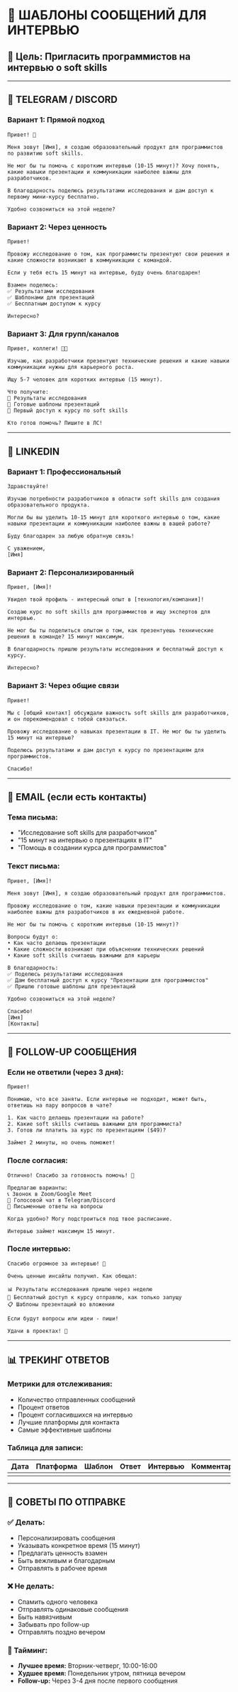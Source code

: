 # 📱 ШАБЛОНЫ СООБЩЕНИЙ ДЛЯ ИНТЕРВЬЮ

## 🎯 Цель: Пригласить программистов на интервью о soft skills

---

## 📱 TELEGRAM / DISCORD

### Вариант 1: Прямой подход
```
Привет! 👋 

Меня зовут [Имя], я создаю образовательный продукт для программистов по развитию soft skills.

Не мог бы ты помочь с коротким интервью (10-15 минут)? Хочу понять, какие навыки презентации и коммуникации наиболее важны для разработчиков.

В благодарность поделюсь результатами исследования и дам доступ к первому мини-курсу бесплатно.

Удобно созвониться на этой неделе?
```

### Вариант 2: Через ценность
```
Привет! 

Провожу исследование о том, как программисты презентуют свои решения и какие сложности возникают в коммуникации с командой.

Если у тебя есть 15 минут на интервью, буду очень благодарен! 

Взамен поделюсь:
✅ Результатами исследования 
✅ Шаблонами для презентаций
✅ Бесплатным доступом к курсу

Интересно?
```

### Вариант 3: Для групп/каналов
```
Привет, коллеги! 👨‍💻

Изучаю, как разработчики презентуют технические решения и какие навыки коммуникации нужны для карьерного роста.

Ищу 5-7 человек для коротких интервью (15 минут). 

Что получите:
🎁 Результаты исследования
🎁 Готовые шаблоны презентаций  
🎁 Первый доступ к курсу по soft skills

Кто готов помочь? Пишите в ЛС!
```

---

## 💼 LINKEDIN

### Вариант 1: Профессиональный
```
Здравствуйте!

Изучаю потребности разработчиков в области soft skills для создания образовательного продукта. 

Могли бы вы уделить 10-15 минут для короткого интервью о том, какие навыки презентации и коммуникации наиболее важны в вашей работе?

Буду благодарен за любую обратную связь!

С уважением,
[Имя]
```

### Вариант 2: Персонализированный
```
Привет, [Имя]!

Увидел твой профиль - интересный опыт в [технология/компания]!

Создаю курс по soft skills для программистов и ищу экспертов для интервью. 

Не мог бы ты поделиться опытом о том, как презентуешь технические решения в команде? 15 минут максимум.

В благодарность пришлю результаты исследования и бесплатный доступ к курсу.

Интересно?
```

### Вариант 3: Через общие связи
```
Привет!

Мы с [общий контакт] обсуждали важность soft skills для разработчиков, и он порекомендовал с тобой связаться.

Провожу исследование о навыках презентации в IT. Не мог бы ты уделить 15 минут на интервью?

Поделюсь результатами и дам доступ к курсу по презентациям для программистов.

Спасибо!
```

---

## 📧 EMAIL (если есть контакты)

### Тема письма:
- "Исследование soft skills для разработчиков"
- "15 минут на интервью о презентациях в IT"
- "Помощь в создании курса для программистов"

### Текст письма:
```
Привет, [Имя]!

Меня зовут [Имя], я создаю образовательный продукт для программистов.

Провожу исследование о том, какие навыки презентации и коммуникации наиболее важны для разработчиков в их ежедневной работе.

Не мог бы ты помочь с коротким интервью (10-15 минут)? 

Вопросы будут о:
• Как часто делаешь презентации
• Какие сложности возникают при объяснении технических решений
• Какие soft skills считаешь важными для карьеры

В благодарность:
✅ Поделюсь результатами исследования
✅ Дам бесплатный доступ к курсу "Презентации для программистов"
✅ Пришлю готовые шаблоны для презентаций

Удобно созвониться на этой неделе?

Спасибо!
[Имя]
[Контакты]
```

---

## 🎯 FOLLOW-UP СООБЩЕНИЯ

### Если не ответили (через 3 дня):
```
Привет!

Понимаю, что все заняты. Если интервью не подходит, может быть, ответишь на пару вопросов в чате?

1. Как часто делаешь презентации на работе?
2. Какие soft skills считаешь важными для программиста?
3. Готов ли платить за курс по презентациям ($49)?

Займет 2 минуты, но очень поможет!
```

### После согласия:
```
Отлично! Спасибо за готовность помочь! 🙏

Предлагаю варианты:
📞 Звонок в Zoom/Google Meet
💬 Голосовой чат в Telegram/Discord  
📝 Письменные ответы на вопросы

Когда удобно? Могу подстроиться под твое расписание.

Интервью займет максимум 15 минут.
```

### После интервью:
```
Спасибо огромное за интервью! 🙏

Очень ценные инсайты получил. Как обещал:

📊 Результаты исследования пришлю через неделю
🎁 Бесплатный доступ к курсу отправлю, как только запущу
📋 Шаблоны презентаций во вложении

Если будут вопросы или идеи - пиши!

Удачи в проектах! 🚀
```

---

## 📊 ТРЕКИНГ ОТВЕТОВ

### Метрики для отслеживания:
- Количество отправленных сообщений
- Процент ответов
- Процент согласившихся на интервью
- Лучшие платформы для контакта
- Самые эффективные шаблоны

### Таблица для записи:
| Дата | Платформа | Шаблон | Ответ | Интервью | Комментарии |
|------|-----------|---------|--------|----------|-------------|
|      |           |         |        |          |             |

---

## 🎯 СОВЕТЫ ПО ОТПРАВКЕ

### ✅ Делать:
- Персонализировать сообщения
- Указывать конкретное время (15 минут)
- Предлагать ценность взамен
- Быть вежливым и благодарным
- Отправлять в рабочее время

### ❌ Не делать:
- Спамить одного человека
- Отправлять одинаковые сообщения
- Быть навязчивым
- Забывать про follow-up
- Отправлять поздно вечером

### 📅 Тайминг:
- **Лучшее время:** Вторник-четверг, 10:00-16:00
- **Худшее время:** Понедельник утром, пятница вечером
- **Follow-up:** Через 3-4 дня после первого сообщения 